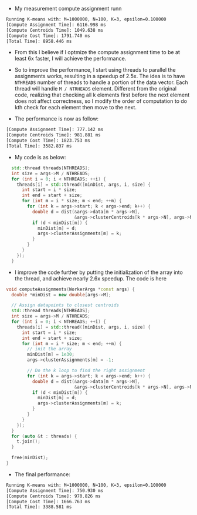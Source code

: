 - My measurement compute assignment runn

```bash
Running K-means with: M=1000000, N=100, K=3, epsilon=0.100000
[Compute Assignment Time]: 6116.998 ms
[Compute Centroids Time]: 1049.638 ms
[Compute Cost Time]: 1791.740 ms
[Total Time]: 8958.446 ms
```

- From this I believe if I optmize the compute assignment time to be at least 6x faster, I will achieve the performance.

- So to improve the performance, I start using threads to parallel the assignments works, resulting in a speedup of 2.5x. The idea is to have `NTHREADS` number of threads to handle a portion of the data vector. Each thread will handle `M / NTRHEADS` element. Different from the original code, realizing that checking all k elements first before the next element does not affect correctness, so I modify the order of computation to do kth check for each element then move to the next.

- The performance is now as follow:

```bash
[Compute Assignment Time]: 777.142 ms
[Compute Centroids Time]: 981.881 ms
[Compute Cost Time]: 1823.753 ms
[Total Time]: 3582.837 ms
```

- My code is as below:

```cpp
  std::thread threads[NTHREADS];
  int size = args->M / NTHREADS;
  for (int i = 0; i < NTHREADS; ++i) {
    threads[i] = std::thread([minDist, args, i, size] {
      int start = i * size;
      int end = start + size;
      for (int m = i * size; m < end; ++m) {
        for (int k = args->start; k < args->end; k++) {
          double d = dist(&args->data[m * args->N],
                          &args->clusterCentroids[k * args->N], args->N);
          if (d < minDist[m]) {
            minDist[m] = d;
            args->clusterAssignments[m] = k;
          }
        }
      }
    });
  }

```

- I improve the code further by putting the initialization of the array into the thread, and achieve nearly 2.6x speedup. The code is here

```cpp
void computeAssignments(WorkerArgs *const args) {
  double *minDist = new double[args->M];

  // Assign datapoints to closest centroids
  std::thread threads[NTHREADS];
  int size = args->M / NTHREADS;
  for (int i = 0; i < NTHREADS; ++i) {
    threads[i] = std::thread([minDist, args, i, size] {
      int start = i * size;
      int end = start + size;
      for (int m = i * size; m < end; ++m) {
        // init the array
        minDist[m] = 1e30;
        args->clusterAssignments[m] = -1;

        // Do the k loop to find the right assignment
        for (int k = args->start; k < args->end; k++) {
          double d = dist(&args->data[m * args->N],
                          &args->clusterCentroids[k * args->N], args->N);
          if (d < minDist[m]) {
            minDist[m] = d;
            args->clusterAssignments[m] = k;
          }
        }
      }
    });
  }
  for (auto &t : threads) {
    t.join();
  }

  free(minDist);
}
```

- The final performance:

```bash
Running K-means with: M=1000000, N=100, K=3, epsilon=0.100000
[Compute Assignment Time]: 750.930 ms
[Compute Centroids Time]: 970.826 ms
[Compute Cost Time]: 1666.763 ms
[Total Time]: 3388.581 ms
```

